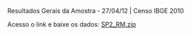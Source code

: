 Resultados Gerais da Amostra - 27/04/12 | Censo IBGE 2010

Acesso o link e baixe os dados: [SP2_RM.zip](https://ftp.ibge.gov.br/Censos/Censo_Demografico_2010/Resultados_Gerais_da_Amostra/Microdados/SP2_RM.zip)

